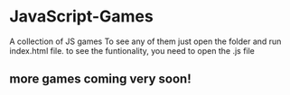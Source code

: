 # JavaScript-Games
A collection of JS games 
To see any of them just open the folder and run index.html file.
to see the funtionality, you need to open the .js file

## more games coming very soon!

